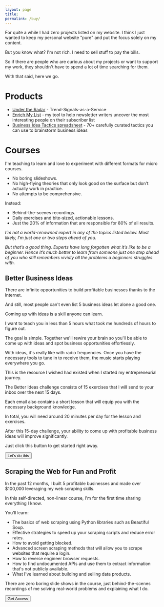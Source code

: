 ```yaml
---
layout: page
title: 
permalink: /buy/
---
```



For quite a while I had zero projects listed on my website. I think I just wanted to keep my personal website "pure" and put the focus solely on my content. 

But you know what? I'm not rich. I need to sell stuff to pay the bills.

So if there are people who are curious about my projects or want to support my work, they shouldn't have to spend a lot of time searching for them. 

With that said, here we go. 

# Products

* [Under the Radar](https://undertheradar.io) - Trend-Signals-as-a-Service
* [Enrich My List](https://enrichmylist.com) - my tool to help newsletter writers uncover the most interesting people on their subscriber list
* [Business Idea Tactics spreadsheet](https://jakobgreenfeld.gumroad.com/l/idea_tactics/)  - 70+ carefully curated tactics you can use to brainstorm business ideas



# Courses

I'm teaching to learn and love to experiment with different formats for micro courses. 

* No boring slideshows. 
* No high-flying theories that only look good on the surface but don't actually work in practice. 
* No attempts to be comprehensive.

Instead:

* Behind-the-scenes recordings.
* Daily exercises and bite-sized, actionable lessons. 
* Just the 20% of information that are responsible for 80% of all results.

*I’m not a world-renowned expert in any of the topics listed below. Most likely, I’m just one or two steps ahead of you.*

*But that’s a good thing. Experts have long forgotten what it’s like to be a beginner. Hence it’s much better to learn from someone just one step ahead of you who still remembers vividly all the problems a beginners struggles with.*

## Better Business Ideas

There are infinite opportunities to build profitable businesses thanks to the internet.

And still, most people can't even list 5 business ideas let alone a good one.

Coming up with ideas is a skill anyone can learn.

I want to teach you in less than 5 hours what took me hundreds of hours to figure out.

The goal is simple. Together we'll rewire your brain so you'll be able to come up with ideas and spot business opportunities effortlessly.

With ideas, it's really like with radio frequencies. Once you have the necessary tools to tune in to receive them, the music starts playing everywhere you go.

This is the resource I wished had existed when I started my entrepreneurial journey.

The Better Ideas challenge consists of 15 exercises that I will send to your inbox over the next 15 days.

Each email also contains a short lesson that will equip you with the necessary background knowledge.

In total, you will need around 20 minutes per day for the lesson and exercises.

After this 15-day challenge, your ability to come up with profitable business ideas will improve significantly.

Just click this button to get started right away.

<a href="https://businessideas.carrd.com"><button class="button" >Let's do this</button></a>


## Scraping the Web for Fun and Profit

In the past 12 months, I built 5 profitable businesses and made over $100,000 leveraging my web scraping skills.

In this self-directed, non-linear course, I'm for the first time sharing everything I know.

You’ll learn:

* The basics of web scraping using Python libraries such as Beautiful Soup.
* Effective strategies to speed up your scraping scripts and reduce error rates.
* How to avoid getting blocked.
* Advanced screen scraping methods that will allow you to scrape websites that require a login.
* How to reverse engineer browser requests.
* How to find undocumented APIs and use them to extract information that's not publicly available.
* What I've learned about building and selling data products.

There are zero boring slide shows in the course, just behind-the-scenes recordings of me solving real-world problems and explaining what I do.

<a href="https://jakobgreenfeld.gumroad.com/l/scraping"><button class="button" >Get Access</button></a>



